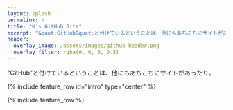 ```yaml
---
layout: splash
permalink: /
title: "K's GitHub Site"
excerpt: "&quot;GitHub&quot;と付けているということは、他にもあちこちにサイトがあったり。"
header:
  overlay_image: /assets/images/github-header.png
  overlay_filter: rgba(0, 0, 0, 0.5)
---
```

"GitHub"と付けているということは、他にもあちこちにサイトがあったり。

{% include feature_row id="intro" type="center" %}

{% include feature_row %}
